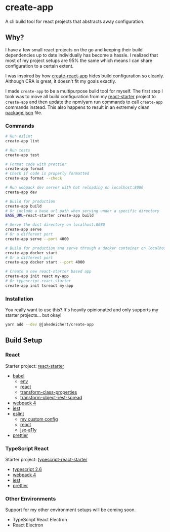 # create-app

A cli build tool for react projects that abstracts away configuration.


## Why?

I have a few small react projects on the go and keeping their build dependencies up to date individually has become a hassle. I realized that most of my project setups are 95% the same which means I can share configuration to a certain extent.

I was inspired by how [create-react-app][1] hides build configuration so cleanly. Although CRA is great, it doesn't fit my goals exactly.

I made `create-app` to be a multipurpose build tool for myself. The first step I took was to move all build configuration from my [react-starter][2] project to `create-app` and then update the npm/yarn run commands to call `create-app` commands instead. This also happens to result in an extremely clean [package.json][3] file.

### Commands

~~~sh
# Run eslint
create-app lint

# Run tests
create-app test

# Format code with prettier
create-app format
# Check if code is properly formatted
create-app format --check

# Run webpack dev server with hot reloading on localhost:8080
create-app dev

# Build for production
create-app build
# Or include a base url path when serving under a specific directory
BASE_URL=react-starter create-app build

# Serve the dist directory on localhost:8080
create-app serve
# Or a different port
create-app serve --port 4000

# Build for production and serve through a docker container on localhost:8080
create-app docker start
# Or a different port
create-app docker start --port 4000

# Create a new react-starter based app
create-app init react my-app
# Or typescript-react-starter
create-app init tsreact my-app
~~~


### Installation

You really want to use this? It's heavily opinionated and only supports my starter projects... but okay!

~~~sh
yarn add --dev @jakedeichert/create-app
~~~


## Build Setup

### React

Starter project: [react-starter][2]

* [babel](https://github.com/babel/babel)
    * [env](https://github.com/babel/babel-preset-env)
    * [react](https://babeljs.io/docs/plugins/preset-react/)
    * [transform-class-properties](https://babeljs.io/docs/plugins/transform-class-properties/)
    * [transform-object-rest-spread](https://babeljs.io/docs/plugins/transform-object-rest-spread/)
* [webpack 4](https://github.com/webpack/webpack)
* [jest](https://github.com/facebook/jest)
* [eslint](https://github.com/eslint/eslint)
    * [my custom config](https://github.com/jakedeichert/create-app/tree/master/packages/eslint-config-create-app)
    * [react](https://github.com/yannickcr/eslint-plugin-react)
    * [jsx-a11y](https://github.com/evcohen/eslint-plugin-jsx-a11y)
* [prettier](https://github.com/prettier/prettier)


### TypeScript React

Starter project: [typescript-react-starter][4]

* [typescript 2.6](https://github.com/Microsoft/TypeScript)
* [webpack 4](https://github.com/webpack/webpack)
* [jest](https://github.com/facebook/jest)
* [prettier](https://github.com/prettier/prettier)


### Other Environments

Support for my other environment setups will be coming soon.

* TypeScript React Electron
* React Electron






[1]: https://github.com/facebookincubator/create-react-app
[2]: https://github.com/jakedeichert/react-starter
[3]: https://github.com/jakedeichert/react-starter/blob/master/package.json
[4]: https://github.com/jakedeichert/typescript-react-starter
